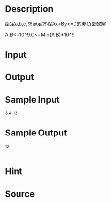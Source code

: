 
# Description

<div class="content"><p><span style="font-size: medium">给定a,b,c,求满足方程Ax+By&lt;=C的非负整数解</span></p>
<p><span style="font-size: medium">A,B&lt;=10^9.C&lt;=Min(A,B)*10^9</span></p></div>

# Input

<div class="content"></div>

# Output

<div class="content"></div>

# Sample Input

<div class="content"><span class="sampledata">3 4 13<br/>
</span></div>

# Sample Output

<div class="content"><span class="sampledata">12<br/>
<br/>
</span></div>

# Hint

<div class="content"><p></p></div>

# Source

<div class="content"><p><a href="problemset.php?search="></a></p></div>

